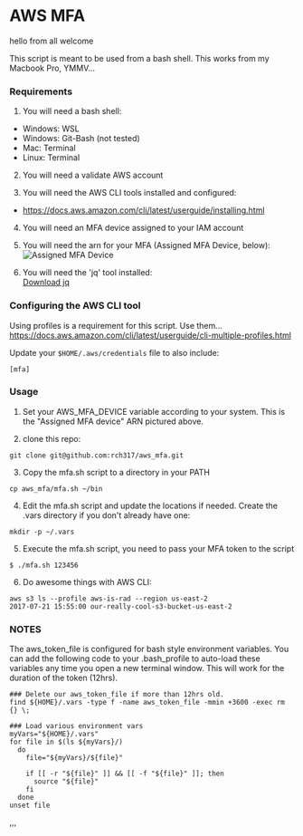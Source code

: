 # AWS MFA
hello from all
welcome

This script is meant to be used from a bash shell. This works from my Macbook Pro,  YMMV...


### Requirements
1) You will need a bash shell:
  - Windows:  WSL
  - Windows: Git-Bash (not tested)
  - Mac: Terminal
  - Linux: Terminal  

2) You will need a validate AWS account  

3) You will need the AWS CLI tools installed and configured:
  - https://docs.aws.amazon.com/cli/latest/userguide/installing.html   

4) You will need an MFA device assigned to your IAM account  

5) You will need the arn for your MFA (Assigned MFA Device, below):
![Assigned MFA Device](https://github.com/rch317/aws_mfa/blob/master/images/virtual_device.png)  

6) You will need the 'jq' tool installed:  
[Download jq](https://stedolan.github.io/jq/download/)


### Configuring the AWS CLI tool
Using profiles is a requirement for this script.  Use them...  
https://docs.aws.amazon.com/cli/latest/userguide/cli-multiple-profiles.html

Update your ``` $HOME/.aws/credentials ``` file to also include:

```
[mfa]

```

### Usage
1) Set your AWS_MFA_DEVICE variable according to your system. This is the
"Assigned MFA device" ARN pictured above. 

2) clone this repo:  

```
git clone git@github.com:rch317/aws_mfa.git
```

3) Copy the mfa.sh script to a directory in your PATH  

```
cp aws_mfa/mfa.sh ~/bin
```

4) Edit the mfa.sh script and update the locations if needed. Create the
.vars directory if you don't already have one:

```
mkdir -p ~/.vars
```

5) Execute the mfa.sh script, you need to pass your MFA token to the script

```
$ ./mfa.sh 123456
```

6) Do awesome things with AWS CLI:

```
aws s3 ls --profile aws-is-rad --region us-east-2
2017-07-21 15:55:00 our-really-cool-s3-bucket-us-east-2
```

### NOTES
The aws_token_file is configured for bash style environment variables.  You can add
the following code to your .bash_profile to auto-load these variables any time you
open a new terminal window.  This will work for the duration of the token (12hrs).

```
### Delete our aws_token_file if more than 12hrs old.
find ${HOME}/.vars -type f -name aws_token_file -mmin +3600 -exec rm {} \;

### Load various environment vars
myVars="${HOME}/.vars"
for file in $(ls ${myVars}/)
  do
    file="${myVars}/${file}"

    if [[ -r "${file}" ]] && [[ -f "${file}" ]]; then
      source "${file}"
    fi
  done
unset file
```
,,,